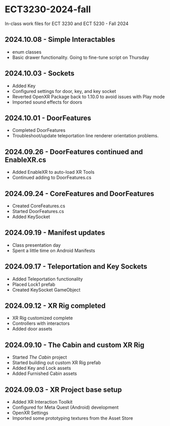 # ECT3230-2024-fall
In-class work files for ECT 3230 and ECT 5230 - Fall 2024

2024.10.08 - Simple Interactables
---
* enum classes
* Basic drawer functionality. Going to fine-tune script on Thursday
  
2024.10.03 - Sockets
---
* Added Key
* Configured settings for door, key, and key socket
* Reverted OpenXR Package back to 1.10.0 to avoid issues with Play mode
* Imported sound effects for doors

2024.10.01 - DoorFeatures
---
* Completed DoorFeatures
* Troubleshoot/update teleportation line renderer orientation problems.
  
2024.09.26 - DoorFeatures continued and EnableXR.cs
---
* Added EnableXR to auto-load XR Tools
* Continued adding to DoorFeatures.cs

2024.09.24 - CoreFeatures and DoorFeatures
---
* Created CoreFeatures.cs
* Started DoorFeatures.cs
* Added KeySocket

2024.09.19 - Manifest updates
---
* Class presentation day
* Spent a little time on Android Manifests

2024.09.17 - Teleportation and Key Sockets
---
* Added Teleportation functionality
* Placed Lock1 prefab
* Created KeySocket GameObject

2024.09.12 - XR Rig completed
---
* XR Rig customized complete
* Controllers with interactors
* Added door assets

2024.09.10 - The Cabin and custom XR Rig
---
* Started _The Cabin_ project
* Started building out custom XR Rig prefab
* Added Key and Lock assets
* Added Furnished Cabin assets
  
2024.09.03 - XR Project base setup
---
* Added XR Interaction Toolkit
* Configured for Meta Quest (Android) development
* OpenXR Settings
* Imported some prototyping textures from the Asset Store 
